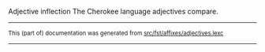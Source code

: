 Adjective inflection
The Cherokee language adjectives compare.

* * *

<small>This (part of) documentation was generated from [src/fst/affixes/adjectives.lexc](https://github.com/giellalt/lang-chr/blob/main/src/fst/affixes/adjectives.lexc)</small>

---


